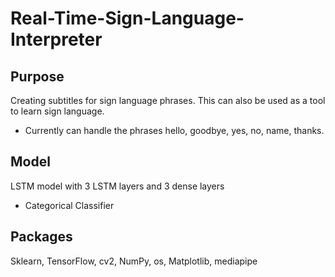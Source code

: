 # Real-Time-Sign-Language-Interpreter

## Purpose
Creating subtitles for sign language phrases. This can also be used as a tool to learn sign language.
- Currently can handle the phrases hello, goodbye, yes, no, name, thanks.

## Model
LSTM model with 3 LSTM layers and 3 dense layers
- Categorical Classifier

## Packages
Sklearn, TensorFlow, cv2, NumPy, os, Matplotlib, mediapipe
